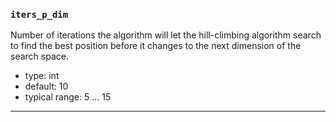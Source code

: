 ### `iters_p_dim`

Number of iterations the algorithm will let the hill-climbing algorithm search to find the best position before it changes to the next dimension of the search space. 


  - type: int
  - default: 10
  - typical range: 5 ... 15

---